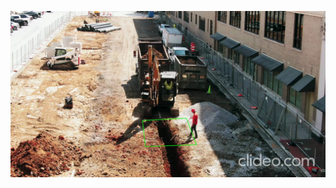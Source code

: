 [![Watch the video](https://raw.githubusercontent.com/Infonioknight/video-feed-monitoring/main/Test-Videos/thumbnail.jpg)](https://raw.githubusercontent.com/Infonioknight/video-feed-monitoring/main/Test-Videos/Processed_Video.mp4)
